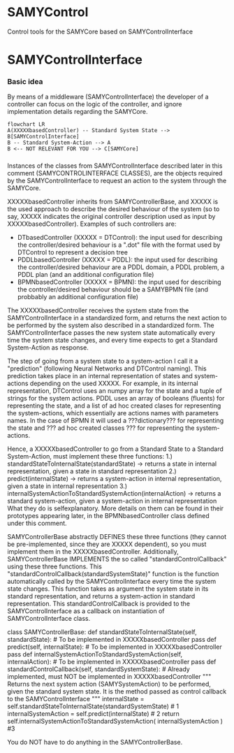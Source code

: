 # SAMYControl
Control tools for the SAMYCore based on SAMYControlInterface

# SAMYControlInterface
### Basic idea
By means of a middleware (SAMYControlInterface) the developer of a controller can focus on the logic of the controller, and ignore implementation details regarding the SAMYCore.
```mermaid
flowchart LR
A(XXXXXbasedController) -- Standard System State --> B[SAMYControlInterface]
B -- Standard System-Action --> A
B <-- NOT RELEVANT FOR YOU --> C[SAMYCore]
```
### 
Instances of the classes from SAMYControlInterface described later in this comment (SAMYCONTROLINTERFACE CLASSES), are the objects required by the SAMYControlInterface to request an action to the system through the SAMYCore.

XXXXXbasedController inherits from SAMYControllerBase, and XXXXX is the used approach to describe the desired behaviour of the system (so to say, XXXXX indicates the original controller description used as input by XXXXXbasedController).
Examples of such controllers are:
  - DTbasedController (XXXXX = DTControl): the input used for describing the controller/desired behaviour is a ".dot" file with the format used by DTControl to represent a decision tree 
  - PDDLbasedController (XXXXX = PDDL): the input used for describing the controller/desired behaviour are a PDDL domain, a PDDL problem, a PDDL plan (and an additional configuration file)
  - BPMNbasedController (XXXXX = BPMN): the input used for describing the controller/desired behaviour should be a SAMYBPMN file (and probbably an additional configuration file)

The XXXXXbasedController receives the system state from the SAMYControlInterface in a standardized form, and returns the next action to be performed by the system also described in a standardized form.
The SAMYControlInterface passes the new system state automatically every time the system state changes, and every time expects to get a Standard System-Action as response. 


The step of going from a system state to a system-action I call it a "prediction" (following Neural Networks and DTControl naming). This prediction takes place in an internal representation of states and system-actions depending on the used XXXXX. For example, in its internal representation, DTControl uses an numpy array for the state and a tuple of strings for the system actions. PDDL uses an array of booleans (fluents) for representing the state, and a list of ad hoc created clases for representing the system-actions, which essentially are actions names with parameters names. 
In the case of BPMN it will used a ???dictionary??? for representing the state and ??? ad hoc created classes ??? for representing the system-actions.

Hence, a XXXXXbasedController to go from a Standard State to a Standard System-Action, must implement these three functions:
1.) standardStateToInternalState(standardState) -> returns a state in internal representation, given a state in standard representation
2.) predict(internalState) -> returns a system-action in internal representation, given a state in internal representation
3.) internalSystemActionToStandardSystemAction(internalAction) -> returns a standard system-action, given a system-action in internal representation
What they do is selfexplanatory. More details on them can be found in their prototypes appearing later, in the BPMNbasedController class defined under this comment.

SAMYControllerBase abstractly DEFINES these three functions (they cannot be pre-implemented, since they are XXXXX dependent), so you must implement them in the XXXXXbasedController.
Additionally, SAMYControllerBase IMPLEMENTS the so called "standardControlCallback" using these three functions. 
This "standardControlCallback(standardSystemState)" function is the function automatically called by the SAMYControlInterface every time the system state changes. 
This function takes as argument the system state in its standard representation, and returns a system-action in standard representation.
This standardControlCallback is provided to the SAMYControlInterface as a callback on instantiation of SAMYControlInterface class.

class SAMYControllerBase:
    def standardStateToInternalState(self, standardState): # To be implemented in XXXXXbasedController
	pass
    def predict(self, internalState): # To be implemented in XXXXXbasedController
	pass
    def internalSystemActionToStandardSystemAction(self, internalAction): # To be implemented in XXXXXbasedController
	pass
    def standardControlCallback(self, standardSystemState): # Already implemented, must NOT be implemented in XXXXXbasedController
        """
        Returns the next system action (SAMYSystemAction) to be performed, given the standard system state. 
        It is the method passed as control callback to the SAMYControlInterface
        """
        internalState = self.standardStateToInternalState(standardSystemState) # 1
        internalSystemAction = self.predict(internalState) # 2
        return self.internalSystemActionToStandardSystemAction( internalSystemAction ) #3

You do NOT have to do anything in the SAMYControllerBase.
